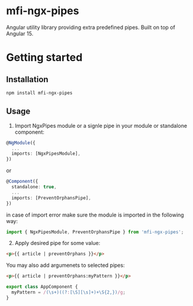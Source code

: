 # mfi-ngx-pipes

Angular utility library providing extra predefined pipes. Built on top of Angular 15.

# Getting started

## Installation
```bash
npm install mfi-ngx-pipes
```

## Usage
1. Import NgxPipes module or a signle pipe in your module or standalone component:
```ts
@NgModule({
  ...
  imports: [NgxPipesModule],
})
```
or
```ts
@Component({
  standalone: true,
  ...
  imports: [PreventOrphansPipe],
})
```
in case of import error make sure the module is imported in the following way:
```ts
import { NgxPipesModule, PreventOrphansPipe } from 'mfi-ngx-pipes';
```

2. Apply desired pipe for some value:
```html
<p>{{ article | preventOrphans }}</p>
```
You may also add argumenets to selected pipes:
```html
<p>{{ article | preventOrphans:myPattern }}</p>
```
```ts
export class AppComponent {
  myPattern = /(\s+)((?:[\S][\s]+)+\S{2,})/g;
}
```

